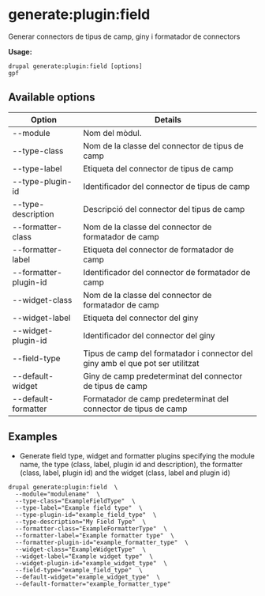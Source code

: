 # generate:plugin:field
Generar connectors de tipus de camp, giny i formatador de connectors

**Usage:**
```
drupal generate:plugin:field [options]
gpf
```

## Available options
Option | Details
-------|-------------
--module | Nom del mòdul.
--type-class | Nom de la classe del connector de tipus de camp
--type-label | Etiqueta del connector de tipus de camp
--type-plugin-id | Identificador del connector de tipus de camp
--type-description | Descripció del connector del tipus de camp
--formatter-class | Nom de la classe del connector de formatador de camp
--formatter-label | Etiqueta del connector de formatador de camp
--formatter-plugin-id | Identificador del connector de formatador de camp
--widget-class | Nom de la classe del connector de formatador de camp
--widget-label | Etiqueta del connector del giny
--widget-plugin-id | Identificador del connector del giny
--field-type | Tipus de camp del formatador i connector del giny amb el que pot ser utilitzat
--default-widget | Giny de camp predeterminat del connector de tipus de camp
--default-formatter | Formatador de camp predeterminat del connector de tipus de camp

## Examples
* Generate field type, widget and formatter plugins specifying the module name, the type (class, label, plugin id and description), the formatter (class, label, plugin id) and the widget (class, label and plugin id)
```
drupal generate:plugin:field  \
  --module="modulename"  \
  --type-class="ExampleFieldType"  \
  --type-label="Example field type"  \
  --type-plugin-id="example_field_type"  \
  --type-description="My Field Type"  \
  --formatter-class="ExampleFormatterType"  \
  --formatter-label="Example formatter type"  \
  --formatter-plugin-id="example_formatter_type"  \
  --widget-class="ExampleWidgetType"  \
  --widget-label="Example widget type"  \
  --widget-plugin-id="example_widget_type"  \
  --field-type="example_field_type"  \
  --default-widget="example_widget_type"  \
  --default-formatter="example_formatter_type"
```
